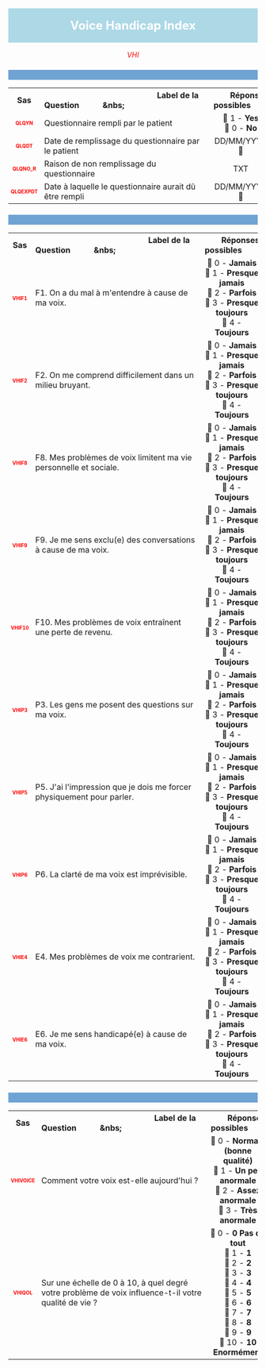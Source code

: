 <H1 style='background-color: #add8e6; color: white; width: 100%; text-align: center; padding: 20px 0; font-size: 24px; font-weight: bold;'>Voice Handicap Index</H1>
<div style='color: red; text-align: center; font-style: italic;'>VHI</div>

<h2 style='background-color: #6fa3d3; color: white; width: 100%; text-align: left; padding: 10px 0; font-size: 16px; font-weight: bold;'>
          </h2>
<table style='width:100%;'>
<tr>
<th style='width:50px; text-align:center;'><strong>Sas</strong></th>
<th style='width:600px; text-align:center;'><strong>&nbsp;&nbsp;&nbsp;&nbsp;&nbsp;&nbsp;&nbsp;&nbsp;&nbsp;&nbsp;&nbsp;&nbsp;&nbsp;&nbsp;&nbsp;&nbsp;&nbsp;&nbsp;&nbsp;&nbsp;&nbsp;&nbsp;&nbsp;&nbsp;&nbsp;&nbsp;&nbsp;&nbsp;&nbsp;&nbsp;&nbsp;&nbsp;&nbsp;&nbsp;&nbsp;&nbsp;&nbsp;&nbsp;&nbsp;&nbsp;&nbsp;&nbsp;&nbsp;&nbsp;&nbsp;&nbsp;&nbsp;&nbsp;&nbsp;&nbsp;Label de la Question&nbsp;&nbsp;&nbsp;&nbsp;&nbsp;&nbsp;&nbsp;&nbsp;&nbsp;&nbsp;&nbsp;&nbs;&nbsp;&nbsp;&nbsp;&nbsp;&nbsp;&nbsp;&nbsp;&nbsp;&nbsp;&nbsp;&nbsp;&nbsp;&nbsp;&nbsp;&nbsp;&nbsp;&nbsp;&nbsp;&nbsp;&nbsp;&nbsp;&nbsp;&nbsp;&nbsp;&nbsp;&nbsp;&nbsp;&nbsp;&nbsp;&nbsp;&nbsp;&nbsp;&nbsp;&nbsp;&nbsp;&nbsp;&nbsp;&nbsp;</strong></th>
<th style='width:300px; text-align:center;'><strong>&nbsp;&nbsp;&nbsp;&nbsp;&nbsp;&nbsp;&nbsp;&nbsp;Réponses possibles&nbsp;&nbsp;&nbsp;&nbsp;&nbsp;&nbsp;&nbsp;&nbsp;</strong></th>
</tr>
<tr>
 <tr> 
<td style='width:50px; text-align:center; color:red; font-size: 10px;'> <b> QLQYN </b></td> 
  <td style='width:600px; text-align:left;'> Questionnaire rempli par le patient   </td>
 <td style='width:300px; text-align:center;'>   🔘 1 - <b>Yes</b> <br> 🔘 0 - <b>No</b> <br> </td> 
 </tr>
 <tr> 
<td style='width:50px; text-align:center; color:red; font-size: 10px;'> <b> QLQDT </b></td> 
  <td style='width:600px; text-align:left;'> Date de remplissage du questionnaire par le patient   </td>
 <td style='width:300px; text-align:center;'>   DD/MM/YYYY 📅 </td> 
 </tr>
 <tr> 
<td style='width:50px; text-align:center; color:red; font-size: 10px;'> <b> QLQNO_R </b></td> 
  <td style='width:600px; text-align:left;'> Raison de non remplissage du questionnaire   </td>
 <td style='width:300px; text-align:center;'>  TXT </td> 
 </tr>
 <tr> 
<td style='width:50px; text-align:center; color:red; font-size: 10px;'> <b> QLQEXPDT </b></td> 
  <td style='width:600px; text-align:left;'> Date à laquelle le questionnaire aurait dû être rempli   </td>
 <td style='width:300px; text-align:center;'>   DD/MM/YYYY 📅 </td> 
 </tr>
</table>
<h2 style='background-color: #6fa3d3; color: white; width: 100%; text-align: left; padding: 10px 0; font-size: 16px; font-weight: bold;'>
          </h2>
<table style='width:100%;'>
<tr>
<th style='width:50px; text-align:center;'><strong>Sas</strong></th>
<th style='width:600px; text-align:center;'><strong>&nbsp;&nbsp;&nbsp;&nbsp;&nbsp;&nbsp;&nbsp;&nbsp;&nbsp;&nbsp;&nbsp;&nbsp;&nbsp;&nbsp;&nbsp;&nbsp;&nbsp;&nbsp;&nbsp;&nbsp;&nbsp;&nbsp;&nbsp;&nbsp;&nbsp;&nbsp;&nbsp;&nbsp;&nbsp;&nbsp;&nbsp;&nbsp;&nbsp;&nbsp;&nbsp;&nbsp;&nbsp;&nbsp;&nbsp;&nbsp;&nbsp;&nbsp;&nbsp;&nbsp;&nbsp;&nbsp;&nbsp;&nbsp;&nbsp;&nbsp;Label de la Question&nbsp;&nbsp;&nbsp;&nbsp;&nbsp;&nbsp;&nbsp;&nbsp;&nbsp;&nbsp;&nbsp;&nbs;&nbsp;&nbsp;&nbsp;&nbsp;&nbsp;&nbsp;&nbsp;&nbsp;&nbsp;&nbsp;&nbsp;&nbsp;&nbsp;&nbsp;&nbsp;&nbsp;&nbsp;&nbsp;&nbsp;&nbsp;&nbsp;&nbsp;&nbsp;&nbsp;&nbsp;&nbsp;&nbsp;&nbsp;&nbsp;&nbsp;&nbsp;&nbsp;&nbsp;&nbsp;&nbsp;&nbsp;&nbsp;&nbsp;</strong></th>
<th style='width:300px; text-align:center;'><strong>&nbsp;&nbsp;&nbsp;&nbsp;&nbsp;&nbsp;&nbsp;&nbsp;Réponses possibles&nbsp;&nbsp;&nbsp;&nbsp;&nbsp;&nbsp;&nbsp;&nbsp;</strong></th>
</tr>
<tr>
 <tr> 
<td style='width:50px; text-align:center; color:red; font-size: 10px;'> <b> VHIF1 </b></td> 
  <td style='width:600px; text-align:left;'> F1. On a du mal à m'entendre à cause de ma voix.   </td>
 <td style='width:300px; text-align:center;'>   🔘 0 - <b>Jamais</b> <br> 🔘 1 - <b>Presque jamais</b> <br> 🔘 2 - <b>Parfois</b> <br> 🔘 3 - <b>Presque toujours</b> <br> 🔘 4 - <b>Toujours</b> <br> </td> 
 </tr>
 <tr> 
<td style='width:50px; text-align:center; color:red; font-size: 10px;'> <b> VHIF2 </b></td> 
  <td style='width:600px; text-align:left;'> F2. On me comprend difficilement dans un milieu bruyant.   </td>
 <td style='width:300px; text-align:center;'>   🔘 0 - <b>Jamais</b> <br> 🔘 1 - <b>Presque jamais</b> <br> 🔘 2 - <b>Parfois</b> <br> 🔘 3 - <b>Presque toujours</b> <br> 🔘 4 - <b>Toujours</b> <br> </td> 
 </tr>
 <tr> 
<td style='width:50px; text-align:center; color:red; font-size: 10px;'> <b> VHIF8 </b></td> 
  <td style='width:600px; text-align:left;'> F8. Mes problèmes de voix limitent ma vie personnelle et sociale.   </td>
 <td style='width:300px; text-align:center;'>   🔘 0 - <b>Jamais</b> <br> 🔘 1 - <b>Presque jamais</b> <br> 🔘 2 - <b>Parfois</b> <br> 🔘 3 - <b>Presque toujours</b> <br> 🔘 4 - <b>Toujours</b> <br> </td> 
 </tr>
 <tr> 
<td style='width:50px; text-align:center; color:red; font-size: 10px;'> <b> VHIF9 </b></td> 
  <td style='width:600px; text-align:left;'> F9. Je me sens exclu(e) des conversations à cause de ma voix.   </td>
 <td style='width:300px; text-align:center;'>   🔘 0 - <b>Jamais</b> <br> 🔘 1 - <b>Presque jamais</b> <br> 🔘 2 - <b>Parfois</b> <br> 🔘 3 - <b>Presque toujours</b> <br> 🔘 4 - <b>Toujours</b> <br> </td> 
 </tr>
 <tr> 
<td style='width:50px; text-align:center; color:red; font-size: 10px;'> <b> VHIF10 </b></td> 
  <td style='width:600px; text-align:left;'> F10. Mes problèmes de voix entraînent une perte de revenu.   </td>
 <td style='width:300px; text-align:center;'>   🔘 0 - <b>Jamais</b> <br> 🔘 1 - <b>Presque jamais</b> <br> 🔘 2 - <b>Parfois</b> <br> 🔘 3 - <b>Presque toujours</b> <br> 🔘 4 - <b>Toujours</b> <br> </td> 
 </tr>
 <tr> 
<td style='width:50px; text-align:center; color:red; font-size: 10px;'> <b> VHIP3 </b></td> 
  <td style='width:600px; text-align:left;'> P3. Les gens me posent des questions sur ma voix.   </td>
 <td style='width:300px; text-align:center;'>   🔘 0 - <b>Jamais</b> <br> 🔘 1 - <b>Presque jamais</b> <br> 🔘 2 - <b>Parfois</b> <br> 🔘 3 - <b>Presque toujours</b> <br> 🔘 4 - <b>Toujours</b> <br> </td> 
 </tr>
 <tr> 
<td style='width:50px; text-align:center; color:red; font-size: 10px;'> <b> VHIP5 </b></td> 
  <td style='width:600px; text-align:left;'> P5. J'ai l'impression que je dois me forcer physiquement pour parler.   </td>
 <td style='width:300px; text-align:center;'>   🔘 0 - <b>Jamais</b> <br> 🔘 1 - <b>Presque jamais</b> <br> 🔘 2 - <b>Parfois</b> <br> 🔘 3 - <b>Presque toujours</b> <br> 🔘 4 - <b>Toujours</b> <br> </td> 
 </tr>
 <tr> 
<td style='width:50px; text-align:center; color:red; font-size: 10px;'> <b> VHIP6 </b></td> 
  <td style='width:600px; text-align:left;'> P6. La clarté de ma voix est imprévisible.   </td>
 <td style='width:300px; text-align:center;'>   🔘 0 - <b>Jamais</b> <br> 🔘 1 - <b>Presque jamais</b> <br> 🔘 2 - <b>Parfois</b> <br> 🔘 3 - <b>Presque toujours</b> <br> 🔘 4 - <b>Toujours</b> <br> </td> 
 </tr>
 <tr> 
<td style='width:50px; text-align:center; color:red; font-size: 10px;'> <b> VHIE4 </b></td> 
  <td style='width:600px; text-align:left;'> E4. Mes problèmes de voix me contrarient.   </td>
 <td style='width:300px; text-align:center;'>   🔘 0 - <b>Jamais</b> <br> 🔘 1 - <b>Presque jamais</b> <br> 🔘 2 - <b>Parfois</b> <br> 🔘 3 - <b>Presque toujours</b> <br> 🔘 4 - <b>Toujours</b> <br> </td> 
 </tr>
 <tr> 
<td style='width:50px; text-align:center; color:red; font-size: 10px;'> <b> VHIE6 </b></td> 
  <td style='width:600px; text-align:left;'> E6. Je me sens handicapé(e) à cause de ma voix.   </td>
 <td style='width:300px; text-align:center;'>   🔘 0 - <b>Jamais</b> <br> 🔘 1 - <b>Presque jamais</b> <br> 🔘 2 - <b>Parfois</b> <br> 🔘 3 - <b>Presque toujours</b> <br> 🔘 4 - <b>Toujours</b> <br> </td> 
 </tr>
</table>
<h2 style='background-color: #6fa3d3; color: white; width: 100%; text-align: left; padding: 10px 0; font-size: 16px; font-weight: bold;'>
          </h2>
<table style='width:100%;'>
<tr>
<th style='width:50px; text-align:center;'><strong>Sas</strong></th>
<th style='width:600px; text-align:center;'><strong>&nbsp;&nbsp;&nbsp;&nbsp;&nbsp;&nbsp;&nbsp;&nbsp;&nbsp;&nbsp;&nbsp;&nbsp;&nbsp;&nbsp;&nbsp;&nbsp;&nbsp;&nbsp;&nbsp;&nbsp;&nbsp;&nbsp;&nbsp;&nbsp;&nbsp;&nbsp;&nbsp;&nbsp;&nbsp;&nbsp;&nbsp;&nbsp;&nbsp;&nbsp;&nbsp;&nbsp;&nbsp;&nbsp;&nbsp;&nbsp;&nbsp;&nbsp;&nbsp;&nbsp;&nbsp;&nbsp;&nbsp;&nbsp;&nbsp;&nbsp;Label de la Question&nbsp;&nbsp;&nbsp;&nbsp;&nbsp;&nbsp;&nbsp;&nbsp;&nbsp;&nbsp;&nbsp;&nbs;&nbsp;&nbsp;&nbsp;&nbsp;&nbsp;&nbsp;&nbsp;&nbsp;&nbsp;&nbsp;&nbsp;&nbsp;&nbsp;&nbsp;&nbsp;&nbsp;&nbsp;&nbsp;&nbsp;&nbsp;&nbsp;&nbsp;&nbsp;&nbsp;&nbsp;&nbsp;&nbsp;&nbsp;&nbsp;&nbsp;&nbsp;&nbsp;&nbsp;&nbsp;&nbsp;&nbsp;&nbsp;&nbsp;</strong></th>
<th style='width:300px; text-align:center;'><strong>&nbsp;&nbsp;&nbsp;&nbsp;&nbsp;&nbsp;&nbsp;&nbsp;Réponses possibles&nbsp;&nbsp;&nbsp;&nbsp;&nbsp;&nbsp;&nbsp;&nbsp;</strong></th>
</tr>
<tr>
 <tr> 
<td style='width:50px; text-align:center; color:red; font-size: 10px;'> <b> VHIVOICE </b></td> 
  <td style='width:600px; text-align:left;'> Comment votre voix est-elle aujourd'hui ?   </td>
 <td style='width:300px; text-align:center;'>   🔘 0 - <b>Normale (bonne qualité)</b> <br> 🔘 1 - <b>Un peu anormale</b> <br> 🔘 2 - <b>Assez anormale</b> <br> 🔘 3 - <b>Très anormale</b> <br> </td> 
 </tr>
 <tr> 
<td style='width:50px; text-align:center; color:red; font-size: 10px;'> <b> VHIQOL </b></td> 
  <td style='width:600px; text-align:left;'> Sur une échelle de 0 à 10, à quel degré votre problème de voix influence-t-il votre qualité de vie ?   </td>
 <td style='width:300px; text-align:center;'>   🔘 0 - <b>0 Pas du tout</b> <br> 🔘 1 - <b>1</b> <br> 🔘 2 - <b>2</b> <br> 🔘 3 - <b>3</b> <br> 🔘 4 - <b>4</b> <br> 🔘 5 - <b>5</b> <br> 🔘 6 - <b>6</b> <br> 🔘 7 - <b>7</b> <br> 🔘 8 - <b>8</b> <br> 🔘 9 - <b>9</b> <br> 🔘 10 - <b>10 Enormément</b> <br> </td> 
 </tr>
</table>
